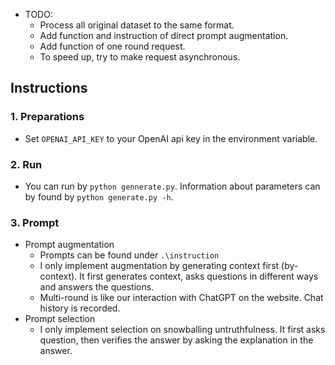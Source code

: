 + TODO:
  + Process all original dataset to the same format.
  + Add function and instruction of direct prompt augmentation.
  + Add function of one round request.
  + To speed up, try to make request asynchronous.

## Instructions
### 1. Preparations 
+ Set ```OPENAI_API_KEY``` to your OpenAI api key in the environment variable.

### 2. Run
+ You can run by ```python gennerate.py```. Information about parameters can by found by ```python generate.py -h```.

### 3. Prompt
+ Prompt augmentation
  + Prompts can be found under ```.\instruction```
  + I only implement augmentation by generating context first (by-context). It first generates context, asks questions in different ways and answers the questions.
  + Multi-round is like our interaction with ChatGPT on the website. Chat history is recorded.
+ Prompt selection
  + I only implement selection on snowballing untruthfulness. It first asks question, then verifies the answer by asking the explanation in the answer.
